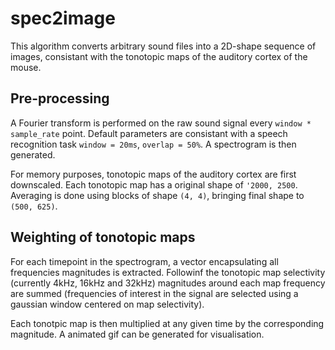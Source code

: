 # spec2image
This algorithm converts arbitrary sound files into a 2D-shape sequence of images, consistant with the tonotopic maps of the auditory cortex of the mouse. 

## Pre-processing
A Fourier transform is performed on the raw sound signal every `window * sample_rate` point. Default parameters are consistant with a speech recognition task `window = 20ms`, `overlap = 50%`. A spectrogram is then generated.

For memory purposes, tonotopic maps of the auditory cortex are first downscaled. Each tonotopic map has a original shape of `'2000, 2500`. Averaging is done using blocks of shape `(4, 4)`, bringing final shape to `(500, 625)`.

## Weighting of tonotopic maps
For each timepoint in the spectrogram, a vector encapsulating all frequencies magnitudes is extracted. Followinf the tonotopic map selectivity (currently 4kHz, 16kHz and 32kHz) magnitudes around each map frequency are summed (frequencies of interest in the signal are selected using a gaussian window centered on map selectivity).

Each tonotpic map is then multiplied at any given time by the corresponding magnitude. A animated gif can be generated for visualisation.



